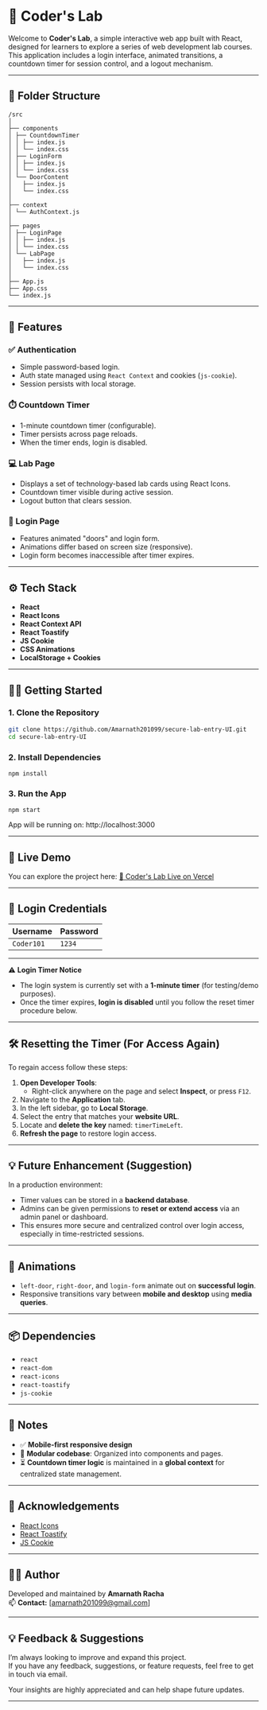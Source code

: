 # 🧪 Coder's Lab

Welcome to **Coder's Lab**, a simple interactive web app built with React, designed for learners to explore a series of web development lab courses. This application includes a login interface, animated transitions, a countdown timer for session control, and a logout mechanism.

---

## 📁 Folder Structure

```
/src
│
├── components
│ ├── CountdownTimer
│ │ ├── index.js
│ │ └── index.css
│ ├── LoginForm
│ │ ├── index.js
│ │ └── index.css
│ └── DoorContent
│   ├── index.js
│   └── index.css
│
├── context
│ └── AuthContext.js
│
├── pages
│ ├── LoginPage
│ │ ├── index.js
│ │ └── index.css
│ └── LabPage
│   ├── index.js
│   └── index.css
│
├── App.js
├── App.css
└── index.js
```

---

## 🚀 Features

### ✅ Authentication

- Simple password-based login.
- Auth state managed using `React Context` and cookies (`js-cookie`).
- Session persists with local storage.

### ⏱️ Countdown Timer

- 1-minute countdown timer (configurable).
- Timer persists across page reloads.
- When the timer ends, login is disabled.

### 💻 Lab Page

- Displays a set of technology-based lab cards using React Icons.
- Countdown timer visible during active session.
- Logout button that clears session.

### 🔐 Login Page

- Features animated "doors" and login form.
- Animations differ based on screen size (responsive).
- Login form becomes inaccessible after timer expires.

---

## ⚙️ Tech Stack

- **React**
- **React Icons**
- **React Context API**
- **React Toastify**
- **JS Cookie**
- **CSS Animations**
- **LocalStorage + Cookies**

---

## 🧑‍💻 Getting Started

### 1. Clone the Repository

```bash
git clone https://github.com/Amarnath201099/secure-lab-entry-UI.git
cd secure-lab-entry-UI
```

### 2. Install Dependencies

```
npm install
```

### 3. Run the App

```
npm start
```

App will be running on: http://localhost:3000

---

## 🔗 Live Demo

You can explore the project here: [🚀 Coder's Lab Live on Vercel](https://secure-lab-entry-ui.vercel.app/)

---

## 🔐 Login Credentials

| **Username** | **Password** |
| ------------ | ------------ |
| `Coder101`   | `1234`       |

---

⚠️ **Login Timer Notice**

- The login system is currently set with a **1-minute timer** (for testing/demo purposes).
- Once the timer expires, **login is disabled** until you follow the reset timer procedure below.

---

## 🛠️ Resetting the Timer (For Access Again)

To regain access follow these steps:

1. **Open Developer Tools**:
   - Right-click anywhere on the page and select **Inspect**, or press `F12`.
2. Navigate to the **Application** tab.
3. In the left sidebar, go to **Local Storage**.
4. Select the entry that matches your **website URL**.
5. Locate and **delete the key** named: `timerTimeLeft`.
6. **Refresh the page** to restore login access.

---

## 💡 Future Enhancement (Suggestion)

In a production environment:

- Timer values can be stored in a **backend database**.
- Admins can be given permissions to **reset or extend access** via an admin panel or dashboard.
- This ensures more secure and centralized control over login access, especially in time-restricted sessions.

---

## 🎨 Animations

- `left-door`, `right-door`, and `login-form` animate out on **successful login**.
- Responsive transitions vary between **mobile and desktop** using **media queries**.

---

## 📦 Dependencies

- `react`
- `react-dom`
- `react-icons`
- `react-toastify`
- `js-cookie`

---

## 📌 Notes

- ✅ **Mobile-first responsive design**
- 🧩 **Modular codebase**: Organized into components and pages.
- ⏳ **Countdown timer logic** is maintained in a **global context** for centralized state management.

---

## 🙌 Acknowledgements

- [React Icons](https://react-icons.github.io/react-icons/)
- [React Toastify](https://fkhadra.github.io/react-toastify/)
- [JS Cookie](https://github.com/js-cookie/js-cookie)

---

## 👨‍💻 Author

Developed and maintained by **Amarnath Racha**  
📫 **Contact:** [amarnath201099@gmail.com]

---

## 💡 Feedback & Suggestions

I’m always looking to improve and expand this project.  
If you have any feedback, suggestions, or feature requests, feel free to get in touch via email.

Your insights are highly appreciated and can help shape future updates.

---
